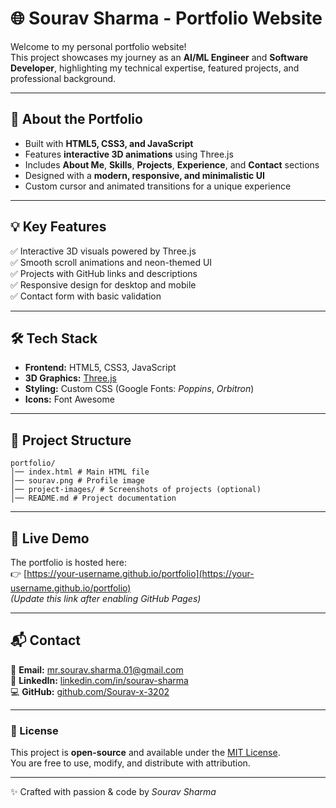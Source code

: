 # 🌐 Sourav Sharma - Portfolio Website

Welcome to my personal portfolio website!  
This project showcases my journey as an **AI/ML Engineer** and **Software Developer**, highlighting my technical expertise, featured projects, and professional background.

---

## 🚀 About the Portfolio
- Built with **HTML5, CSS3, and JavaScript**
- Features **interactive 3D animations** using Three.js
- Includes **About Me**, **Skills**, **Projects**, **Experience**, and **Contact** sections
- Designed with a **modern, responsive, and minimalistic UI**
- Custom cursor and animated transitions for a unique experience

---

## 💡 Key Features
✅ Interactive 3D visuals powered by Three.js  
✅ Smooth scroll animations and neon-themed UI  
✅ Projects with GitHub links and descriptions  
✅ Responsive design for desktop and mobile  
✅ Contact form with basic validation  

---

## 🛠️ Tech Stack
- **Frontend:** HTML5, CSS3, JavaScript  
- **3D Graphics:** [Three.js](https://threejs.org/)  
- **Styling:** Custom CSS (Google Fonts: *Poppins*, *Orbitron*)  
- **Icons:** Font Awesome  

---

## 📂 Project Structure
```
portfolio/
│── index.html # Main HTML file
│── sourav.png # Profile image
│── project-images/ # Screenshots of projects (optional)
│── README.md # Project documentation

```

---

## 🔗 Live Demo
The portfolio is hosted here:  
👉 [https://your-username.github.io/portfolio](https://your-username.github.io/portfolio)  
*(Update this link after enabling GitHub Pages)*

---

## 📬 Contact
📧 **Email:** mr.sourav.sharma.01@gmail.com  
💼 **LinkedIn:** [linkedin.com/in/sourav-sharma](https://linkedin.com/in/sourav-sharma)  
💻 **GitHub:** [github.com/Sourav-x-3202](https://github.com/Sourav-x-3202)  

---

### 📝 License
This project is **open-source** and available under the [MIT License](https://opensource.org/licenses/MIT).  
You are free to use, modify, and distribute with attribution.

---
✨ Crafted with passion & code by *Sourav Sharma*

